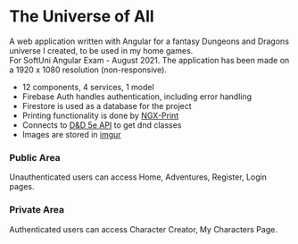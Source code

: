 # The Universe of All
A web application written with Angular for a fantasy Dungeons and Dragons universe I created, to be used in my home games. 
<br>For SoftUni Angular Exam - August 2021. The application has been made on a 1920 x 1080 resolution (non-responsive).

- 12 components, 4 services, 1 model 
- Firebase Auth handles authentication, including error handling
- Firestore is used as a database for the project
- Printing functionality is done by [NGX-Print](https://www.npmjs.com/package/ngx-print)
- Connects to [D&D 5e API](http://www.dnd5eapi.co/) to get dnd classes
- Images are stored in [imgur](https://imgur.com/)

### Public Area
Unauthenticated users can access Home, Adventures, Register, Login pages.

### Private Area
Authenticated users can access Character Creator, My Characters Page.